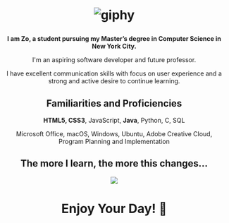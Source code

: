 <h1 align="center">

  ![giphy](https://user-images.githubusercontent.com/70993217/144535943-807860f6-2364-4cfc-9d7f-5067d1071ae9.gif)

</h1>

<p align="center"><strong>I am Zo, a student pursuing my Master’s degree in Computer Science in New York City.</strong><p>

<p align="center">I'm an aspiring software developer and future professor.</p>
<p align="center">I have excellent communication skills with focus on user experience and a strong and active desire to continue learning.</p>

<h2 align="center">Familiarities and Proficiencies</h2>

<p align="center"><strong>HTML5, CSS3</strong>, JavaScript, <strong>Java</strong>, Python, C, SQL</p> 
<p align="center">Microsoft Office, macOS, Windows, Ubuntu, Adobe Creative Cloud, Program Planning and Implementation</p> 

<h2 align="center">The more I learn, the more this changes...</h2>

<p align="center">
  <a href="https://github.com/anuraghazra/github-readme-stats">
    <img align="center" src="https://github-readme-stats.vercel.app/api/top-langs/?username=zdisanto&layout=compact&theme=merko&hide_border=true" />
  </a>
</p>

<h1 align="center">Enjoy Your Day! 👋</h1>
